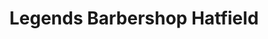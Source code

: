 ---
title: "Legends Barbershop Hatfield"
url: /pretoria/legends-barbershop-hatfield/
shop: hairdresser
---